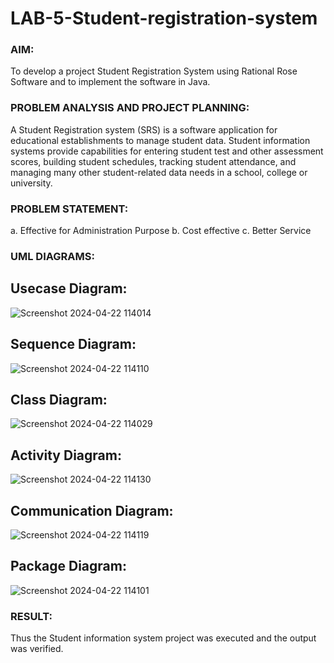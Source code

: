 # LAB-5-Student-registration-system
### AIM:
To develop a project Student Registration System using Rational Rose Software and to
implement the software in Java.
### PROBLEM ANALYSIS AND PROJECT PLANNING:
A Student Registration system (SRS) is a software application for educational
establishments to manage student data. Student information systems provide capabilities for
entering student test and other assessment scores, building student schedules, tracking student
attendance, and managing many other student-related data needs in a school, college or
university.
### PROBLEM STATEMENT:
a. Effective for Administration Purpose
b. Cost effective
c. Better Service
### UML DIAGRAMS:

## Usecase Diagram:
![Screenshot 2024-04-22 114014](https://github.com/vigneshvickyu/LAB-5-Student-registration-system/assets/151948835/b27e0028-cbf0-496c-9c6c-1711350870c4)

## Sequence Diagram:
![Screenshot 2024-04-22 114110](https://github.com/vigneshvickyu/LAB-5-Student-registration-system/assets/151948835/4a9cb8d0-452e-4ecb-8216-3d5262b6ce11)

## Class Diagram:
![Screenshot 2024-04-22 114029](https://github.com/vigneshvickyu/LAB-5-Student-registration-system/assets/151948835/1bd5ee99-08b4-4680-bb0a-1cca31eb86e1)

## Activity Diagram:
![Screenshot 2024-04-22 114130](https://github.com/vigneshvickyu/LAB-5-Student-registration-system/assets/151948835/a7ebb3d9-6bbd-4761-8c82-b78aeb277c66)

## Communication Diagram:
![Screenshot 2024-04-22 114119](https://github.com/vigneshvickyu/LAB-5-Student-registration-system/assets/151948835/470e9c39-6ebb-4c6c-9521-7f0aada02b21)

## Package Diagram:
![Screenshot 2024-04-22 114101](https://github.com/vigneshvickyu/LAB-5-Student-registration-system/assets/151948835/0222faeb-ac68-434f-af2f-3bb324f02442)
### RESULT:
Thus the Student information system project was executed and the output was
verified.
